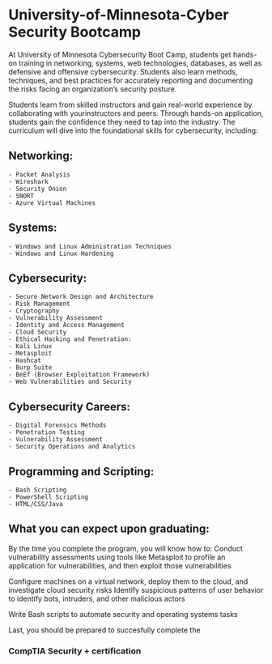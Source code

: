 # University-of-Minnesota-Cyber Security Bootcamp

At University of Minnesota Cybersecurity Boot Camp, students get hands-on training in networking, systems, web technologies, databases, as well as defensive and offensive cybersecurity. Students also learn methods, techniques, and best practices for accurately reporting and documenting the risks facing an organization’s security posture.

 Students learn from skilled instructors and gain real-world experience by collaborating with yourinstructors and peers. Through hands-on application, students gain the confidence they need to tap into the industry. The curriculum will dive into the foundational skills for cybersecurity, including:

## Networking:

    - Packet Analysis
    - Wireshark
    - Security Onion
    - SNORT 
    - Azure Virtual Machines

## Systems:

    - Windows and Linux Administration Techniques
    - Windows and Linux Hardening

## Cybersecurity:

    - Secure Network Design and Architecture
    - Risk Management
    - Cryptography
    - Vulnerability Assessment
    - Identity and Access Management
    - Cloud Security
    - Ethical Hacking and Penetration:
    - Kali Linux
    - Metasploit
    - Hashcat
    - Burp Suite
    - BeEf (Browser Exploitation Framework)
    - Web Vulnerabilities and Security

## Cybersecurity Careers:

    - Digital Forensics Methods
    - Penetration Testing
    - Vulnerability Assessment
    - Security Operations and Analytics

## Programming and Scripting:

    - Bash Scripting
    - PowerShell Scripting
    - HTML/CSS/Java
    
## What you can expect upon graduating:

By the time you complete the program, you will know how to:
Conduct vulnerability assessments using tools like Metasploit to profile an application for vulnerabilities, and then exploit those vulnerabilities

Configure machines on a virtual network, deploy them to the cloud, and investigate cloud security risks
Identify suspicious patterns of user behavior to identify bots, intruders, and other malicious actors

Write Bash scripts to automate security and operating systems tasks

Last, you should be prepared to succesfully complete the <h3>**CompTIA Security +** certification
